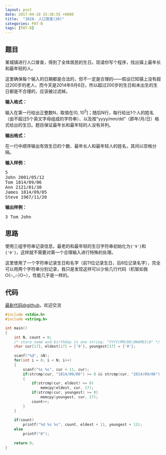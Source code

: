 ```yaml
---
layout: post
date: 2017-04-18 15:36:55 +0800
title:  "1028. 人口普查(20)"
categories: PAT-B
tags: [PAT-B]
---
```


## 题目

<div id="problemContent">
<p>
某城镇进行人口普查，得到了全体居民的生日。现请你写个程序，找出镇上最年长和最年轻的人。
</p>
<p>这里确保每个输入的日期都是合法的，但不一定是合理的——假设已知镇上没有超过200岁的老人，而今天是2014年9月6日，所以超过200岁的生日和未出生的生日都是不合理的，应该被过滤掉。
</p>
<p><b>
输入格式：
</b></p>
<p>
输入在第一行给出正整数N，取值在(0, 10<sup>5</sup>]；随后N行，每行给出1个人的姓名（由不超过5个英文字母组成的字符串）、以及按“yyyy/mm/dd”（即年/月/日）格式给出的生日。题目保证最年长和最年轻的人没有并列。
</p>
<p><b>
输出格式：
</b></p>
<p>
在一行中顺序输出有效生日的个数、最年长人和最年轻人的姓名，其间以空格分隔。
</p>
<b>输入样例：</b><pre>
5
John 2001/05/12
Tom 1814/09/06
Ann 2121/01/30
James 1814/09/05
Steve 1967/11/20
</pre>
<b>输出样例：</b><pre>
3 Tom John
</pre>
</div>

## 思路


使用三组字符串记录信息，最老的和最年轻的生日字符串初始化为`{'9'}`和`{'0'}`，这样就不需要对第一个合理输入进行特殊的处理。

这里使用了一个字符串记录生日和名字（前11位记录生日，后6位记录名字），完全可以用两个字符串分别记录，我只是发现这样可以少些几行代码（机智如我O(∩_∩)O~），性能几乎是一样的。

## 代码

[最新代码@github](https://github.com/OliverLew/PAT/blob/master/PATBasic/1028.c)，欢迎交流
```c
#include <stdio.h>
#include <string.h>

int main()
{
    int N, count = 0;
    /* store name and birthday in one string: "YYYY/MM/DD\0NAMES\0" */
    char cur[17], eldest[17] = {'9'}, youngest[17] = {'0'};
    
    scanf("%d", &N);
    for(int i = 0; i < N; i++)
    {
        scanf("%s %s", cur + 11, cur);
        if(strcmp(cur, "1814/09/06") >= 0 && strcmp(cur, "2014/09/06") <= 0) 
        {
            if(strcmp(cur, eldest) <= 0) 
                memcpy(eldest, cur, 17);
            if(strcmp(cur, youngest) >= 0)
                memcpy(youngest, cur, 17);
            count++;
        }
    }
    
    if(count)
        printf("%d %s %s", count, eldest + 11, youngest + 11);
    else 
        printf("0");
    
    return 0;
}

```